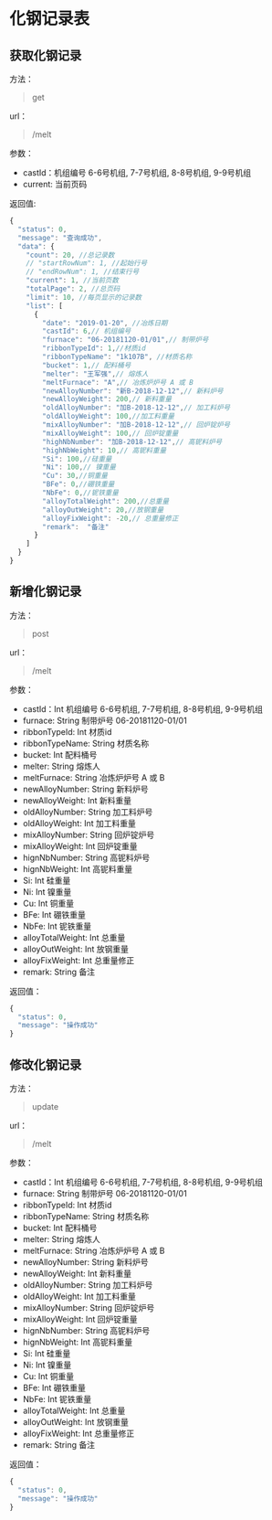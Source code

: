 # 化钢记录表

## 获取化钢记录

方法：

> get 

url：

> /melt

参数：

- castId：机组编号 6-6号机组, 7-7号机组, 8-8号机组, 9-9号机组
- current: 当前页码

返回值:

```js
{
  "status": 0,
  "message": "查询成功",
  "data": {
    "count": 20, //总记录数
    // "startRowNum": 1, //起始行号
    // "endRowNum": 1, //结束行号
    "current": 1, //当前页数
    "totalPage": 2, //总页码
    "limit": 10, //每页显示的记录数
    "list": [
      {
        "date": "2019-01-20", //冶炼日期
        "castId": 6,// 机组编号
        "furnace": "06-20181120-01/01",// 制带炉号 
        "ribbonTypeId": 1,//材质id
        "ribbonTypeName": "1k107B", //材质名称
        "bucket": 1,// 配料桶号
        "melter": "王军强",// 熔炼人
        "meltFurnace": "A",// 冶炼炉炉号 A 或 B
        "newAlloyNumber": "新B-2018-12-12",// 新料炉号
        "newAlloyWeight": 200,// 新料重量
        "oldAlloyNumber": "加B-2018-12-12",// 加工料炉号
        "oldAlloyWeight": 100,//加工料重量
        "mixAlloyNumber": "加B-2018-12-12",// 回炉锭炉号
        "mixAlloyWeight": 100,// 回炉锭重量
        "highNbNumber": "加B-2018-12-12",// 高铌料炉号
        "highNbWeight": 10,// 高铌料重量
        "Si": 100,//硅重量
        "Ni": 100,// 镍重量
        "Cu": 30,//铜重量
        "BFe": 0,//硼铁重量
        "NbFe": 0,//铌铁重量
        "alloyTotalWeight": 200,//总重量
        "alloyOutWeight": 20,//放钢重量
        "alloyFixWeight": -20,// 总重量修正
        "remark":  "备注"
      }
    ]
  }
}
```

## 新增化钢记录

方法：

> post

url：

> /melt

参数：
- castId：Int 机组编号 6-6号机组, 7-7号机组, 8-8号机组, 9-9号机组
- furnace: String 制带炉号 06-20181120-01/01
- ribbonTypeId: Int 材质id
- ribbonTypeName: String 材质名称
- bucket: Int 配料桶号
- melter: String 熔炼人
- meltFurnace: String 冶炼炉炉号 A 或 B
- newAlloyNumber: String 新料炉号
- newAlloyWeight: Int 新料重量
- oldAlloyNumber: String 加工料炉号
- oldAlloyWeight: Int 加工料重量
- mixAlloyNumber: String 回炉锭炉号
- mixAlloyWeight: Int 回炉锭重量
- hignNbNumber: String 高铌料炉号
- hignNbWeight: Int 高铌料重量
- Si: Int 硅重量
- Ni: Int 镍重量
- Cu: Int 铜重量
- BFe: Int 硼铁重量
- NbFe: Int 铌铁重量
- alloyTotalWeight: Int 总重量
- alloyOutWeight: Int 放钢重量
- alloyFixWeight: Int 总重量修正
- remark: String 备注

返回值：

```js
{
  "status": 0,
  "message": "操作成功"
}
```

## 修改化钢记录

方法：

> update

url：

> /melt

参数：
- castId：Int 机组编号 6-6号机组, 7-7号机组, 8-8号机组, 9-9号机组
- furnace: String 制带炉号 06-20181120-01/01
- ribbonTypeId: Int 材质id
- ribbonTypeName: String 材质名称
- bucket: Int 配料桶号 
- melter: String 熔炼人
- meltFurnace: String 冶炼炉炉号 A 或 B
- newAlloyNumber: String 新料炉号
- newAlloyWeight: Int 新料重量
- oldAlloyNumber: String 加工料炉号
- oldAlloyWeight: Int 加工料重量
- mixAlloyNumber: String 回炉锭炉号
- mixAlloyWeight: Int 回炉锭重量
- hignNbNumber: String 高铌料炉号
- hignNbWeight: Int 高铌料重量
- Si: Int 硅重量
- Ni: Int 镍重量
- Cu: Int 铜重量
- BFe: Int 硼铁重量
- NbFe: Int 铌铁重量
- alloyTotalWeight: Int 总重量
- alloyOutWeight: Int 放钢重量
- alloyFixWeight: Int 总重量修正
- remark: String 备注

返回值：

```js
{
  "status": 0,
  "message": "操作成功"
}
